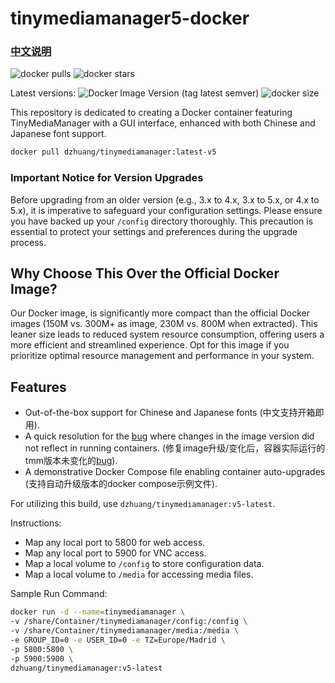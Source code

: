 # tinymediamanager5-docker


### [中文说明](https://github.com/dzhuang/tinymediamanager5-docker/wiki/%E4%B8%AD%E6%96%87%E8%AF%B4%E6%98%8E)

![docker pulls](https://img.shields.io/docker/pulls/dzhuang/tinymediamanager.svg) ![docker stars](https://img.shields.io/docker/stars/dzhuang/tinymediamanager.svg)

Latest versions:
![Docker Image Version (tag latest semver)](https://img.shields.io/docker/v/dzhuang/tinymediamanager/latest-v5) ![docker size](https://img.shields.io/docker/image-size/dzhuang/tinymediamanager/latest-v5)

This repository is dedicated to creating a Docker container featuring TinyMediaManager with a GUI interface, enhanced with both Chinese and Japanese font support.

```bash
docker pull dzhuang/tinymediamanager:latest-v5
```

### Important Notice for Version Upgrades

Before upgrading from an older version (e.g., 3.x to 4.x, 3.x to 5.x, or 4.x to 5.x), it is imperative to safeguard your configuration settings. Please ensure you have backed up your `/config` directory thoroughly. This precaution is essential to protect your settings and preferences during the upgrade process.

## Why Choose This Over the Official Docker Image?

Our Docker image, is significantly more compact than the official Docker images (150M vs. 300M+ as image, 230M vs. 800M when extracted). This leaner size leads to reduced system resource consumption, offering users a more efficient and streamlined experience. Opt for this image if you prioritize optimal resource management and performance in your system.

## Features
- Out-of-the-box support for Chinese and Japanese fonts (中文支持开箱即用).
- A quick resolution for the [bug](https://github.com/dzhuang/tinymediamanager-docker/issues/13) where changes in the image version did not reflect in running containers. (修复image升级/变化后，容器实际运行的tmm版本未变化的[bug](https://github.com/dzhuang/tinymediamanager-docker/issues/13)).
- A demonstrative Docker Compose file enabling container auto-upgrades (支持自动升级版本的docker compose示例文件).

For utilizing this build, use `dzhuang/tinymediamanager:v5-latest`.

Instructions:
- Map any local port to 5800 for web access.
- Map any local port to 5900 for VNC access.
- Map a local volume to `/config` to store configuration data.
- Map a local volume to `/media` for accessing media files.

Sample Run Command:

```bash
docker run -d --name=tinymediamanager \
-v /share/Container/tinymediamanager/config:/config \
-v /share/Container/tinymediamanager/media:/media \
-e GROUP_ID=0 -e USER_ID=0 -e TZ=Europe/Madrid \
-p 5800:5800 \
-p 5900:5900 \
dzhuang/tinymediamanager:v5-latest
```
